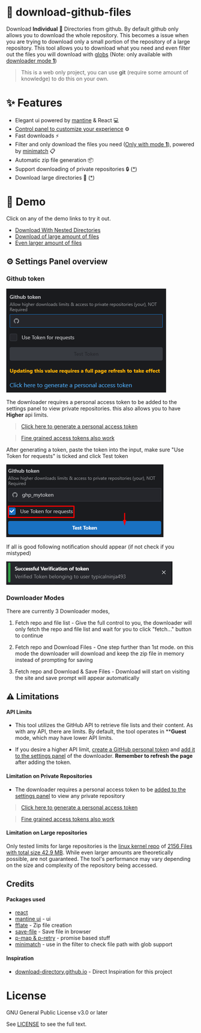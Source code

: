 # 📂 download-github-files

Download **Individual** 📂 Directories from github. By default github only allows you to download the whole repository. This becomes a issue when you are trying to download
only a small portion of the repository of a large repository. This tool allows you to download what you need and even filter out the files you will download with [globs](https://en.wikipedia.org/wiki/Glob_(programming)) (Note: only available with [downloader mode **1**](#downloader-modes))

> This is a web only project, you can use **git** (require some amount of knowledge) to do this on your own.

# ✨ Features

* Elegant ui powered by [mantine](https://mantine.dev) & React 💻
* [Control panel to customize your experience](#⚙️-settings-panel-overview) ⚙️
* Fast downloads ⚡️
* Filter and only download the files you need ([Only with mode **1**](#downloader-modes)), powered by [minimatch](https://github.com/isaacs/minimatch/tree/main) 📋
* Automatic zip file generation 📦
* Support downloading of private repositories 🔒 ([*](#limitation-on-private-repositories))
* Download large directories 📂 ([*](#limitation-on-large-repositories))


# 🚀 Demo

Click on any of the demo links to try it out.

* [Download With Nested Directories](https://typicalninja493.github.io/download-github-files/d?resolve=https://github.com/typicalninja493/tweets.ts/tree/main/docs)
* [Download of large amount of files](https://typicalninja493.github.io/download-github-files/d?resolve=https://github.com/umami-software/umami/tree/master/public/images/flags)
* [Even larger amount of files](https://typicalninja493.github.io/download-github-files/d?resolve=https://github.com/torvalds/linux/tree/master/fs)

## ⚙️ Settings Panel overview

### Github token
![Settings Github token](./docs/settings.png)

The downloader requires a personal access token to be added to the settings panel to view private repositories. this also allows you to have **Higher** api limits.

> [Click here to generate a personal access token](https://github.com/settings/tokens/new?description=Download%20Github%20Files&scopes=repo)

> [Fine grained access tokens also work](https://github.com/settings/tokens?type=beta)


After generating a token, paste the token into the input, make sure "Use Token for requests" is ticked and click Test token

![Settings Github token2](./docs/settings2.png)

If all is good following notification should appear (if not check if you mistyped)

![Settings Github notif](./docs/settingsNotif.png)


### Downloader Modes

There are currently 3 Downloader modes,

1. Fetch repo and file list - Give the full control to you, the downloader will only fetch the repo and file list and wait for you to click "fetch..." button to continue

2. Fetch repo and Download Files - One step further than 1st mode. on this mode the downloader will download and keep the zip file in memory instead of prompting for saving

3. Fetch repo and Download & Save Files - Download will start on visiting the site and save prompt will appear automatically

## ⚠️ Limitations

#### API Limits

* This tool utilizes the GitHub API to retrieve file lists and their content. As with any API, there are limits. By default, the tool operates in ****Guest** mode, which may have lower API limits.

* If you desire a higher API limit, [create a GitHub personal token](https://github.com/settings/tokens/new?description=Download%20Github%20Files&scopes=repo) and 
[add it to the settings panel](#github-token) of the downloader. **Remember to refresh the page** after adding the token.

#### Limitation on Private Repositories

* The downloader requires a personal access token to be [added to the settings panel]((#settings-panel-overview)) to view any private repository

> [Click here to generate a personal access token](https://github.com/settings/tokens/new?description=Download%20Github%20Files&scopes=repo)

> [Fine grained access tokens also work](https://github.com/settings/tokens?type=beta)

#### Limitation on Large repositories

Only tested limits for large repositories is the [linux kernel repo](https://github.com/torvalds/linux/tree/master/fs) of [2156 Files with total size 42.9 MB](https://typicalninja493.github.io/download-github-files/d?resolve=https://github.com/torvalds/linux/tree/master/fs). While even larger amounts are theoretically possible, are not guaranteed. The tool's performance may vary depending on the size and complexity of the repository being accessed.

## Credits


#### Packages used

* [react](https://react.dev/)
* [mantine ui](https://mantine.dev) - ui
* [fflate](https://github.com/101arrowz/fflate) - Zip file creation
* [save-file](https://github.com/dy/save-file)  - Save file in browser
* [p-map & p-retry](https://github.com/sindresorhus/p-map) - promise based stuff
* [minimatch](https://github.com/isaacs/minimatch/tree/main) - use in the filter to check file path with glob support

#### Inspiration

* [download-directory.github.io](https://download-directory.github.io) - Direct Inspiration for this project


# License

GNU General Public License v3.0 or later

See [LICENSE](./LICENSE) to see the full text.
